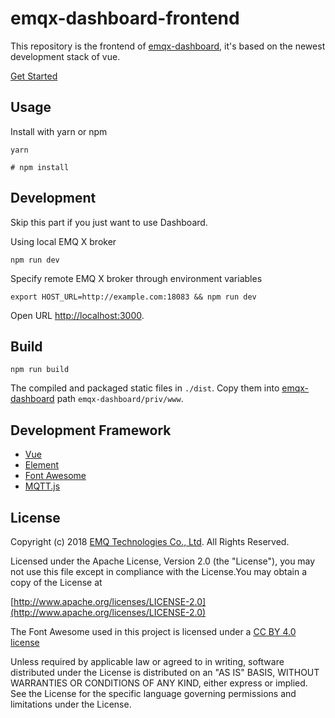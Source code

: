 # emqx-dashboard-frontend

This repository is the frontend of [emqx-dashboard](https://github.com/emqx/emqx-dashboard/tree/emqx30/priv/www), it's based on the newest development stack of vue.

[Get Started](https://developer.emqx.io/docs/emq/v3/en/getstarted.html#web-dashboard)



## Usage

Install with yarn or npm

```
yarn

# npm install
```



## Development 

Skip this part if you just want to use Dashboard.


Using local EMQ X broker 

```
npm run dev
```


Specify remote EMQ X broker through environment variables

```
export HOST_URL=http://example.com:18083 && npm run dev
```



Open URL [http://localhost:3000](http://localhost:3000).



## Build

```
npm run build
```

The compiled and packaged static files in `./dist`. Copy them into [emqx-dashboard](https://github.com/emqx/emqx-dashboard/tree/emqx30/priv/www) path `emqx-dashboard/priv/www`.



## Development Framework

- [Vue](https://github.com/vuejs/vue)
- [Element](https://github.com/ElemeFE/element)
- [Font Awesome](https://fontawesome.com/)
- [MQTT.js](https://github.com/mqttjs/MQTT.js#readme)



## License

Copyright (c) 2018 [EMQ Technologies Co., Ltd](https://emqx.io). All Rights Reserved.

Licensed under the Apache License, Version 2.0 (the "License"), you may not use this file except in compliance with the License.You may obtain a copy of the License at

[http://www.apache.org/licenses/LICENSE-2.0](http://www.apache.org/licenses/LICENSE-2.0)


The Font Awesome used in this project is licensed under a [CC BY 4.0 license](https://creativecommons.org/licenses/by/4.0/legalcode)

Unless required by applicable law or agreed to in writing, software distributed under the License is distributed on an "AS IS" BASIS, WITHOUT WARRANTIES OR CONDITIONS OF ANY KIND, either express or implied.
See the License for the specific language governing permissions and limitations under the License.


